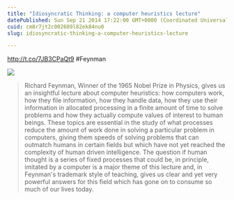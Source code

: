 ```yaml
---
title: "Idiosyncratic Thinking: a computer heuristics lecture"
datePublished: Sun Sep 21 2014 17:22:00 GMT+0000 (Coordinated Universal Time)
cuid: cm8r7jt2c002609l82ek84nu0
slug: idiosyncratic-thinking-a-computer-heuristics-lecture

---
```



http://t.co/7JB3CPaQt9 #Feynman

[![](https://cdn.hashnode.com/res/hashnode/image/upload/v1743071135724/4b44ea65-84af-448b-86c2-53e8a0126b9e.jpeg)](http://thinkjarcollective.com/articles/richard-feynman-spinning-plates-and-serious-play/)

> Richard Feynman, Winner of the 1965 Nobel Prize in Physics, gives us an insightful lecture about computer heuristics: how computers work, how they file information, how they handle data, how they use their information in allocated processing in a finite amount of time to solve problems and how they actually compute values of interest to human beings. These topics are essential in the study of what processes reduce the amount of work done in solving a particular problem in computers, giving them speeds of solving problems that can outmatch humans in certain fields but which have not yet reached the complexity of human driven intelligence. The question if human thought is a series of fixed processes that could be, in principle, imitated by a computer is a major theme of this lecture and, in Feynman's trademark style of teaching, gives us clear and yet very powerful answers for this field which has gone on to consume so much of our lives today.
